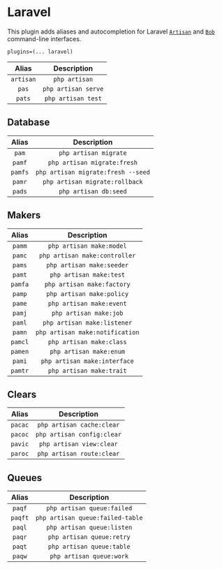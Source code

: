 # Laravel

This plugin adds aliases and autocompletion for Laravel
[`Artisan`](HTTPS://laravel.com/docs/artisan) and
[`Bob`](HTTP://daylerees.github.io/laravel-bob/) command-line interfaces.

```
plugins=(... laravel)
```

|   Alias   |     Description     |
| :-------: | :-----------------: |
| `artisan` |    `php artisan`    |
|   `pas`   | `php artisan serve` |
|  `pats`   | `php artisan test`  |

## Database

|  Alias  |            Description             |
| :-----: | :--------------------------------: |
|  `pam`  |       `php artisan migrate`        |
| `pamf`  |    `php artisan migrate:fresh`     |
| `pamfs` | `php artisan migrate:fresh --seed` |
| `pamr`  |   `php artisan migrate:rollback`   |
| `pads`  |       `php artisan db:seed`        |

## Makers

|  Alias  |           Description           |
| :-----: | :-----------------------------: |
| `pamm`  |    `php artisan make:model`     |
| `pamc`  |  `php artisan make:controller`  |
| `pams`  |    `php artisan make:seeder`    |
| `pamt`  |     `php artisan make:test`     |
| `pamfa` |   `php artisan make:factory`    |
| `pamp`  |    `php artisan make:policy`    |
| `pame`  |    `php artisan make:event`     |
| `pamj`  |     `php artisan make:job`      |
| `paml`  |   `php artisan make:listener`   |
| `pamn`  | `php artisan make:notification` |
| `pamcl` |    `php artisan make:class`     |
| `pamen` |     `php artisan make:enum`     |
| `pami`  |  `php artisan make:interface`   |
| `pamtr` |    `php artisan make:trait`     |

## Clears

|  Alias  |        Description         |
| :-----: | :------------------------: |
| `pacac` | `php artisan cache:clear`  |
| `pacoc` | `php artisan config:clear` |
| `pavic` |  `php artisan view:clear`  |
| `paroc` | `php artisan route:clear`  |

## Queues

|  Alias  |           Description            |
| :-----: | :------------------------------: |
| `paqf`  |    `php artisan queue:failed`    |
| `paqft` | `php artisan queue:failed-table` |
| `paql`  |    `php artisan queue:listen`    |
| `paqr`  |    `php artisan queue:retry`     |
| `paqt`  |    `php artisan queue:table`     |
| `paqw`  |     `php artisan queue:work`     |
